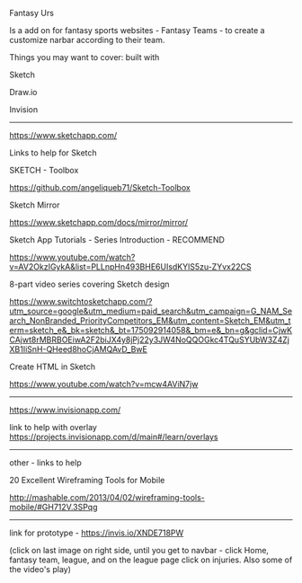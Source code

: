 Fantasy Urs

Is a add on for fantasy sports websites - Fantasy Teams - to create a customize narbar according to their team.


Things you may want to cover: built with

Sketch

Draw.io

Invision

_________________________________________________________________________________________________________

https://www.sketchapp.com/

Links to help for Sketch

SKETCH - Toolbox

https://github.com/angeliqueb71/Sketch-Toolbox

Sketch Mirror

https://www.sketchapp.com/docs/mirror/mirror/

Sketch App Tutorials - Series Introduction - RECOMMEND

https://www.youtube.com/watch?v=AV2OkzIGykA&list=PLLnpHn493BHE6UIsdKYlS5zu-ZYvx22CS

8-part video series covering Sketch design 

https://www.switchtosketchapp.com/?utm_source=google&utm_medium=paid_search&utm_campaign=G_NAM_Search_NonBranded_PriorityCompetitors_EM&utm_content=Sketch_EM&utm_term=sketch_e&_bk=sketch&_bt=175092914058&_bm=e&_bn=g&gclid=CjwKCAjwt8rMBRBOEiwA2F2biJX4y8jPj22y3JW4NoQQOGkc4TQuSYUbW3Z4ZjXB1IiSnH-QHeed8hoCjAMQAvD_BwE

Create HTML in Sketch

https://www.youtube.com/watch?v=mcw4AViN7jw


_________________________________________________________________________________________________________

https://www.invisionapp.com/

link to help with overlay
https://projects.invisionapp.com/d/main#/learn/overlays

_________________________________________________________________________________________________________

other - links to help 

20 Excellent Wireframing Tools for Mobile

http://mashable.com/2013/04/02/wireframing-tools-mobile/#GH712V.3SPqg

_________________________________________________________________________________________________________



link for prototype - https://invis.io/XNDE718PW

(click on last image on right side, until you get to navbar - click Home, fantasy team, league, and on the league page click on injuries. Also some of the video's play)


